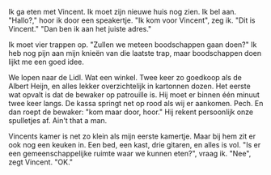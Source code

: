 Ik ga eten met Vincent. Ik moet zijn nieuwe huis nog zien. Ik bel aan. "Hallo?," hoor ik door een speakertje. "Ik kom voor Vincent", zeg ik. "Dit is Vincent." "Dan ben ik aan het juiste adres."

Ik moet vier trappen op. "Zullen we meteen boodschappen gaan doen?" Ik heb nog pijn aan mijn knieën van die laatste trap, maar boodschappen doen lijkt me een goed idee.

We lopen naar de Lidl. Wat een winkel. Twee keer zo goedkoop als de Albert Heijn, en alles lekker overzichtelijk in kartonnen dozen. Het eerste wat opvalt is dat de bewaker op patrouille is. Hij moet er binnen één minuut twee keer langs. De kassa springt net op rood als wij er aankomen. Pech. En dan roept de bewaker: "kom maar door, hoor." Hij rekent persoonlijk onze spulletjes af. Ain't that a man.

Vincents kamer is net zo klein als mijn eerste kamertje. Maar bij hem zit er ook nog een keuken in. Een bed, een kast, drie gitaren, en alles is vol. "Is er een gemeenschappelijke ruimte waar we kunnen eten?", vraag ik. "Nee", zegt Vincent. "OK."



